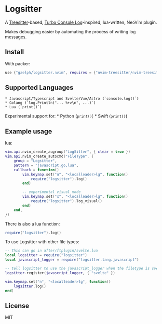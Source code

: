 # Logsitter

A [Treesitter](https://github.com/nvim-treesitter/nvim-treesitter)-based, [Turbo Console Log](https://github.com/Chakroun-Anas/turbo-console-log)-inspired, lua-written, NeoVim plugin.


Makes debugging easier by automating the process of writing log messages.

## Install

With packer:
```lua
use {"gaelph/logsitter.nvim", requires = {"nvim-treesitter/nvim-treesitter"}}
```

## Supported Languages

	* Javascript/Typescript and Svelte/Vue/Astro (`console.log()`)
	* Golang (`log.Println("... %+v\n", ...)`)
	* Lua (`print()`)

Experimental support for:
	* Python (`print()`)
	* Swift (`print()`)


## Example usage

lua:
```lua
vim.api.nvim_create_augroup("LogSitter", { clear = true })
vim.api.nvim_create_autocmd("FileType", {
	group = "Logsitter",
	pattern = "javascript,go,lua",
	callback = function()
		vim.keymap.set("n", "<localleader>lg", function()
			require("logsitter").log()
		end)

		-- experimental visual mode
		vim.keymap.set("x", "<localleader>lg", function()
			require("logsitter").log_visual()
		end)
	end,
})
```

There is also a lua function:
```lua
require("logsitter").log()
```


To use Logsitter with other file types:

```lua
-- This can go in after/ftplugin/svelte.lua
local logsitter = require("logsitter")
local javascript_logger = require("logsitter.lang.javascript")

-- tell logsitter to use the javascript_logger when the filetype is svelte
logsitter.register(javascript_logger, { "svelte" })

vim.keymap.set("n", "<localleader>lg", function()
	logsitter.log()
end)

```

## License

MIT
